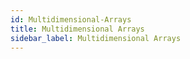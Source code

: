 ```yaml
---
id: Multidimensional-Arrays
title: Multidimensional Arrays
sidebar_label: Multidimensional Arrays
---
```



#

